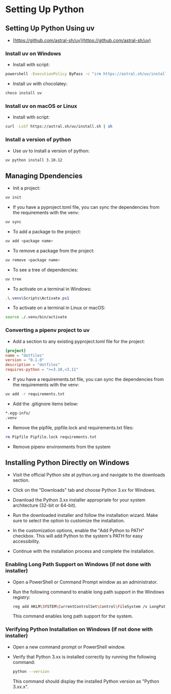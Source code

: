 # Setting Up Python

## Setting Up Python Using uv

- [https://github.com/astral-sh/uv](https://github.com/astral-sh/uv)

### Install uv on Windows

- Install with script:

```bash
powershell -ExecutionPolicy ByPass -c "irm https://astral.sh/uv/install.ps1 | iex"
```

- Install uv with chocolatey:

```bash
choco install uv
```

### Install uv on macOS or Linux

- Install with script:

```bash
curl -LsSf https://astral.sh/uv/install.sh | sh
```

### Install a version of python

- Use uv to install a version of python:

```bash
uv python install 3.10.12
```

## Managing Dpendencies

- Init a project:

```bash
uv init
```

- If you have a pyproject.toml file, you can sync the dependencies from the requirements with the venv:

```bash
uv sync
```

- To add a package to the project:

```bash
uv add <package name>
```

- To remove a package from the project:

```bash
uv remove <package name>
```

- To see a tree of dependencies:

```bash
uv tree
```

- To activate on a terminal in Windows:

```powershell
.\.venv\Scripts\Activate.ps1
```

- To activate on a terminal in Linux or macOS:

```bash
source ./.venv/bin/activate
```

### Converting a pipenv project to uv

- Add a section to any existing pyproject.toml file for the project:

```toml
[project]
name = "dotfiles"
version = "0.1.0"
description = "dotfiles"
requires-python = ">=3.10,<3.11"
```

- If you have a requirements.txt file, you can sync the dependencies from the requirements with the venv:

```bash
uv add -r requirements.txt
```

- Add the .gitignore items below:

```bash
*.egg-info/
.venv
```

- Remove the pipfile, pipfile.lock and requirements.txt files:

```bash
rm Pipfile Pipfile.lock requirements.txt
```

- Remove pipenv environments from the system

## Installing Python Directly on Windows

- Visit the official Python site at python.org and navigate to the downloads section.

- Click on the "Downloads" tab and choose Python 3.xx for Windows.

- Download the Python 3.xx installer appropriate for your system architecture (32-bit or 64-bit).

- Run the downloaded installer and follow the installation wizard. Make sure to select the option to customize the installation.

- In the customization options, enable the "Add Python to PATH" checkbox. This will add Python to the system's PATH for easy accessibility.

- Continue with the installation process and complete the installation.

### Enabling Long Path Support on Windows (if not done with installer)

- Open a PowerShell or Command Prompt window as an administrator.

- Run the following command to enable long path support in the Windows registry:

   ```bash
   reg add HKLM\SYSTEM\CurrentControlSet\Control\FileSystem /v LongPathsEnabled /t REG_DWORD /d 1 /f
   ```

   This command enables long path support for the system.

### Verifying Python Installation on Windows (if not done with installer)

- Open a new command prompt or PowerShell window.

- Verify that Python 3.xx is installed correctly by running the following command:

   ```bash
   python --version
   ```

   This command should display the installed Python version as "Python 3.xx.x".
